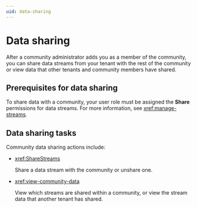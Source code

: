 ```yaml
---
uid: data-sharing
---
```


# Data sharing

After a community administrator adds you as a member of the community, you can share data streams from your tenant with the rest of the community or view data that other tenants and community members have shared.

## Prerequisites for data sharing

To share data with a community, your user role must be assigned the **Share** permissions for data streams. For more information, see <xref:manage-streams>.

## Data sharing tasks

Community data sharing actions include:

- <xref:ShareStreams>

	Share a data stream with the community or unshare one.

- <xref:view-community-data>

	View which streams are shared within a community, or view the stream data that another tenant has shared.
